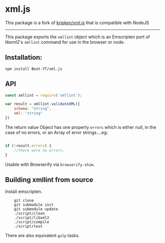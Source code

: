 # xml.js
This package is a fork of [kripken/xml.js](https://github.com/kripken/xml.js) that is compatible with NodeJS

-----------------------------------------------------------------------------------

This package exports the `xmllint` object which is an Emscripten port of
libxml2's `xmllint` command for use in the browser or node.


## Installation:

```
npm install Beat-YT/xml.js
```

## API

```javascript
const xmllint = require('xmllint');

var result = xmllint.validateXML({
    schema: "string",
    xml: "string"
})

```

The return value Object has one property `errors` which is either null,
in the case of no errors, or an Array of error strings....eg:

```javascript

if (!result.errors) {
	//there were no errors.
}

```

Usable with Browserify via `browserify-shim`.

## Building xmllint from source

Install emscripten.

```
	git clone
	git submodule init
	git submodule update
	./script/clean
	./script/libxml2
	./script/compile
	./script/test
```

There are also equivalent `gulp` tasks.
